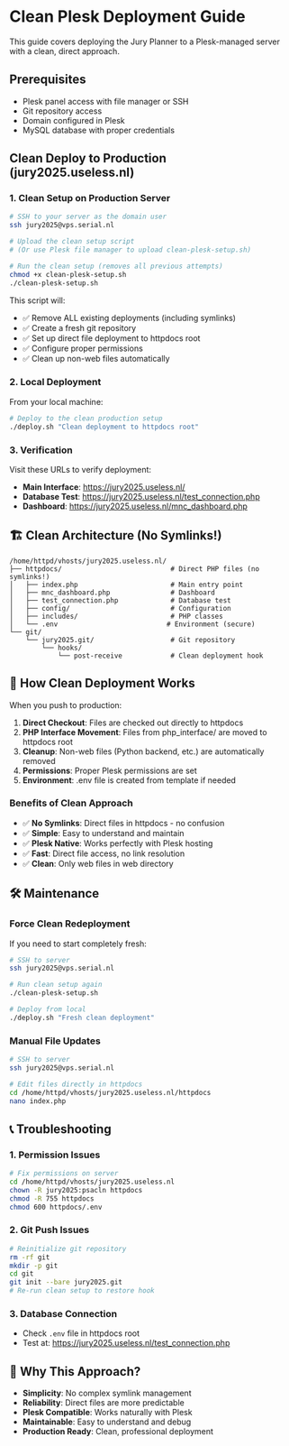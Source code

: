 # Clean Plesk Deployment Guide

This guide covers deploying the Jury Planner to a Plesk-managed server with a clean, direct approach.

## Prerequisites

- Plesk panel access with file manager or SSH
- Git repository access
- Domain configured in Plesk
- MySQL database with proper credentials

## Clean Deploy to Production (jury2025.useless.nl)

### 1. Clean Setup on Production Server

```bash
# SSH to your server as the domain user
ssh jury2025@vps.serial.nl

# Upload the clean setup script
# (Or use Plesk file manager to upload clean-plesk-setup.sh)

# Run the clean setup (removes all previous attempts)
chmod +x clean-plesk-setup.sh
./clean-plesk-setup.sh
```

This script will:
- ✅ Remove ALL existing deployments (including symlinks)
- ✅ Create a fresh git repository
- ✅ Set up direct file deployment to httpdocs root
- ✅ Configure proper permissions
- ✅ Clean up non-web files automatically

### 2. Local Deployment

From your local machine:

```bash
# Deploy to the clean production setup
./deploy.sh "Clean deployment to httpdocs root"
```

### 3. Verification

Visit these URLs to verify deployment:
- **Main Interface**: https://jury2025.useless.nl/
- **Database Test**: https://jury2025.useless.nl/test_connection.php
- **Dashboard**: https://jury2025.useless.nl/mnc_dashboard.php

## 🏗️ Clean Architecture (No Symlinks!)

```
/home/httpd/vhosts/jury2025.useless.nl/
├── httpdocs/                           # Direct PHP files (no symlinks!)
│   ├── index.php                       # Main entry point
│   ├── mnc_dashboard.php               # Dashboard
│   ├── test_connection.php             # Database test
│   ├── config/                         # Configuration
│   ├── includes/                       # PHP classes
│   └── .env                           # Environment (secure)
└── git/
    └── jury2025.git/                   # Git repository
        └── hooks/
            └── post-receive            # Clean deployment hook
```

## 🔧 How Clean Deployment Works

When you push to production:

1. **Direct Checkout**: Files are checked out directly to httpdocs
2. **PHP Interface Movement**: Files from php_interface/ are moved to httpdocs root
3. **Cleanup**: Non-web files (Python backend, etc.) are automatically removed
4. **Permissions**: Proper Plesk permissions are set
5. **Environment**: .env file is created from template if needed

### Benefits of Clean Approach

- ✅ **No Symlinks**: Direct files in httpdocs - no confusion
- ✅ **Simple**: Easy to understand and maintain
- ✅ **Plesk Native**: Works perfectly with Plesk hosting
- ✅ **Fast**: Direct file access, no link resolution
- ✅ **Clean**: Only web files in web directory

## 🛠️ Maintenance

### Force Clean Redeployment

If you need to start completely fresh:

```bash
# SSH to server
ssh jury2025@vps.serial.nl

# Run clean setup again
./clean-plesk-setup.sh

# Deploy from local
./deploy.sh "Fresh clean deployment"
```

### Manual File Updates

```bash
# SSH to server
ssh jury2025@vps.serial.nl

# Edit files directly in httpdocs
cd /home/httpd/vhosts/jury2025.useless.nl/httpdocs
nano index.php
```

## 📞 Troubleshooting

### 1. Permission Issues
```bash
# Fix permissions on server
cd /home/httpd/vhosts/jury2025.useless.nl
chown -R jury2025:psacln httpdocs
chmod -R 755 httpdocs
chmod 600 httpdocs/.env
```

### 2. Git Push Issues
```bash
# Reinitialize git repository
rm -rf git
mkdir -p git
cd git
git init --bare jury2025.git
# Re-run clean setup to restore hook
```

### 3. Database Connection
- Check `.env` file in httpdocs root
- Test at: https://jury2025.useless.nl/test_connection.php

## 🎯 Why This Approach?

- **Simplicity**: No complex symlink management
- **Reliability**: Direct files are more predictable
- **Plesk Compatible**: Works naturally with Plesk
- **Maintainable**: Easy to understand and debug
- **Production Ready**: Clean, professional deployment

